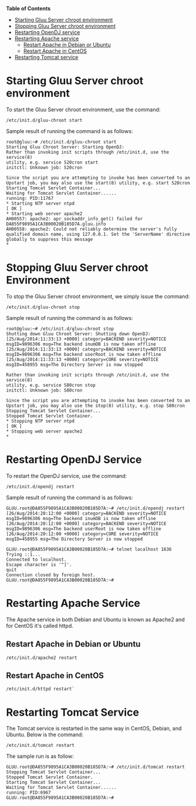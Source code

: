 **Table of Contents** 

- [Starting Gluu Server chroot environment](#starting-gluu-server-chroot-environment)
- [Stopping Gluu Server chroot environment](#stopping-gluu-server-chroot-environment)
- [Restarting OpenDJ service](#restarting-opendj-service)
- [Restarting Apache service](#restarting-apache-service)
	- [Restart Apache in Debian or Ubuntu](#restart-apache-in-ubuntu)
	- [Restart Apache in CentOS](#restart-apache-in-centos)
- [Restarting Tomcat service](#restarting-tomcat-service)

# Starting Gluu Server chroot environment

To start the Gluu Server chroot environment, use the command:

```
/etc/init.d/gluu-chroot start
```

Sample result of running the command is as follows:

```
root@gluu:~# /etc/init.d/gluu-chroot start
Starting Gluu Chroot Server: Starting OpenDJ: 
Rather than invoking init scripts through /etc/init.d, use the service(8)
utility, e.g. service S20cron start
initctl: Unknown job: S20cron

Since the script you are attempting to invoke has been converted to an
Upstart job, you may also use the start(8) utility, e.g. start S20cron
Starting Tomcat Servlet Container...
Waiting for Tomcat Servlet Container......
running: PID:11767
* Starting NTP server ntpd                                                                                                                                      [ OK ] 
* Starting web server apache2                                                                                                                                          AH00557: apache2: apr_sockaddr_info_get() failed for DA855F9895A1CA3B00020B185D7A.gluu.info
AH00558: apache2: Could not reliably determine the server's fully qualified domain name, using 127.0.0.1. Set the 'ServerName' directive globally to suppress this message
*
```

# Stopping Gluu Server chroot Environment

To stop the Gluu Server chroot environment, we simply issue the command:

```
/etc/init.d/gluu-chroot stop
```

Sample result of running the command is as follows:

```
root@gluu:~# /etc/init.d/gluu-chroot stop
Shutting down Gluu Chroot Server: Shutting down OpenDJ: [25/Aug/2014:11:33:13 +0000] category=BACKEND severity=NOTICE msgID=9896306 msg=The backend inumDB is now taken offline
[25/Aug/2014:11:33:13 +0000] category=BACKEND severity=NOTICE msgID=9896306 msg=The backend userRoot is now taken offline
[25/Aug/2014:11:33:13 +0000] category=CORE severity=NOTICE msgID=458955 msg=The Directory Server is now stopped

Rather than invoking init scripts through /etc/init.d, use the service(8)
utility, e.g. service S80cron stop
initctl: Unknown job: S80cron

Since the script you are attempting to invoke has been converted to an
Upstart job, you may also use the stop(8) utility, e.g. stop S80cron
Stopping Tomcat Servlet Container...
Stopped Tomcat Servlet Container.
* Stopping NTP server ntpd                                                                                                                                      [ OK ] 
* Stopping web server apache2                                                                                                                                           * 
```

# Restarting OpenDJ Service

To restart the OpenDJ service, use the command:

```
/etc/init.d/opendj restart
```

Sample result of running the command is as follows:

```
GLUU.root@DA855F9895A1CA3B00020B185D7A:~# /etc/init.d/opendj restart
[26/Aug/2014:20:12:00 +0000] category=BACKEND severity=NOTICE msgID=9896306 msg=The backend inumDB is now taken offline
[26/Aug/2014:20:12:00 +0000] category=BACKEND severity=NOTICE msgID=9896306 msg=The backend userRoot is now taken offline
[26/Aug/2014:20:12:00 +0000] category=CORE severity=NOTICE msgID=458955 msg=The Directory Server is now stopped

GLUU.root@DA855F9895A1CA3B00020B185D7A:~# telnet localhost 1636
Trying ::1...
Connected to localhost.
Escape character is '^]'.
quit
Connection closed by foreign host.
GLUU.root@DA855F9895A1CA3B00020B185D7A:~# 
```

# Restarting Apache Service 

The Apache service in both Debian and Ubuntu is known as Apache2 and for
CentOS it's called httpd.

## Restart Apache in Debian or Ubuntu

```
/etc/init.d/apache2 restart
```

## Restart Apache in CentOS

```
/etc/init.d/httpd restart`
```

# Restarting Tomcat Service

The Tomcat service is restarted in the same way in CentOS, Debian, and
Ubuntu. Below is the command:

```
/etc/init.d/tomcat restart
```

The sample run is as follow:

```
GLUU.root@DA855F9895A1CA3B00020B185D7A:~# /etc/init.d/tomcat restart
Stopping Tomcat Servlet Container...
Stopped Tomcat Servlet Container.
Starting Tomcat Servlet Container...
Waiting for Tomcat Servlet Container......
running: PID:6967
GLUU.root@DA855F9895A1CA3B00020B185D7A:~#
```

